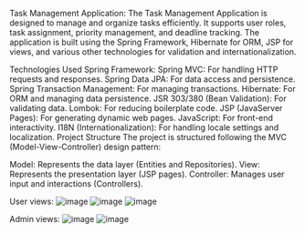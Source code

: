 Task Management Application:
The Task Management Application is designed to manage and organize tasks efficiently. It supports user roles, task assignment, priority management, and deadline tracking. 
The application is built using the Spring Framework, Hibernate for ORM, JSP for views, and various other technologies for validation and internationalization.

Technologies Used
Spring Framework:
Spring MVC: For handling HTTP requests and responses.
Spring Data JPA: For data access and persistence.
Spring Transaction Management: For managing transactions.
Hibernate: For ORM and managing data persistence.
JSR 303/380 (Bean Validation): For validating data.
Lombok: For reducing boilerplate code.
JSP (JavaServer Pages): For generating dynamic web pages.
JavaScript: For front-end interactivity.
I18N (Internationalization): For handling locale settings and localization.
Project Structure
The project is structured following the MVC (Model-View-Controller) design pattern:

Model: Represents the data layer (Entities and Repositories).
View: Represents the presentation layer (JSP pages).
Controller: Manages user input and interactions (Controllers).

User views:
![image](https://github.com/AZet18/taskmanagement/assets/145192140/6c08e7ce-74a5-4e14-ae22-ffa8a3c0ed10)
![image](https://github.com/AZet18/taskmanagement/assets/145192140/8aad067d-2fc4-42a7-8323-36ce2d4ec6a3)
![image](https://github.com/AZet18/taskmanagement/assets/145192140/7c560145-4d1d-4b2f-b946-f2e44ba0f116)

Admin views:
![image](https://github.com/AZet18/taskmanagement/assets/145192140/634002e5-3d0d-4ae7-b982-9388c85427d9)
![image](https://github.com/AZet18/taskmanagement/assets/145192140/deb10609-5c83-4b8a-b66c-7597d323ea51)





